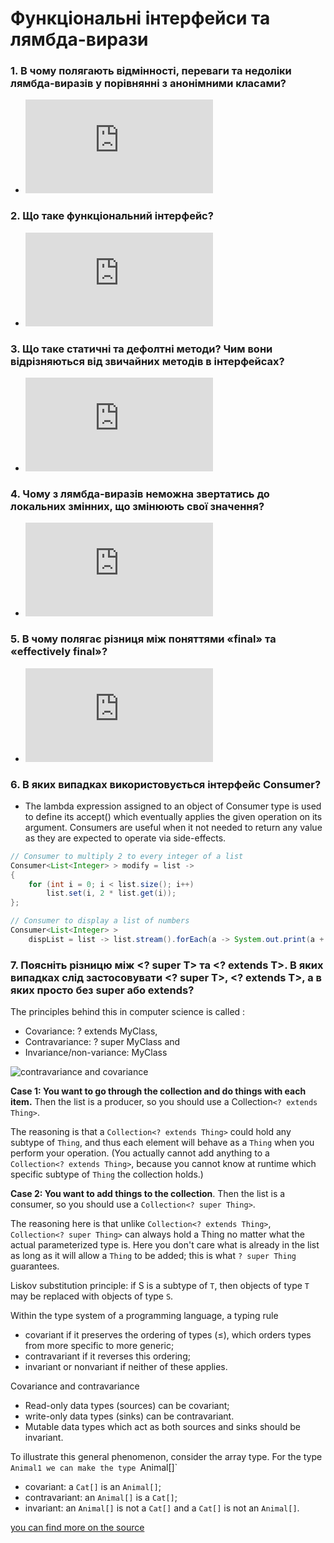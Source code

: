 # Функціональні інтерфейси та лямбда-вирази
### 1. В чому полягають відмінності, переваги та недоліки лямбда-виразів у порівнянні з анонімними класами?
  - ![лямбда-вирази та анонімні класи](https://github.com/nicknema/essentials-Of-Programming/blob/master/QAsem2Lab9.md#1-%D0%B2-%D1%87%D0%BE%D0%BC%D1%83-%D0%BF%D0%BE%D0%BB%D1%8F%D0%B3%D0%B0%D1%8E%D1%82%D1%8C-%D0%B2%D1%96%D0%B4%D0%BC%D1%96%D0%BD%D0%BD%D0%BE%D1%81%D1%82%D1%96-%D0%BF%D0%B5%D1%80%D0%B5%D0%B2%D0%B0%D0%B3%D0%B8-%D1%82%D0%B0-%D0%BD%D0%B5%D0%B4%D0%BE%D0%BB%D1%96%D0%BA%D0%B8-%D0%BB%D1%8F%D0%BC%D0%B1%D0%B4%D0%B0-%D0%B2%D0%B8%D1%80%D0%B0%D0%B7%D1%96%D0%B2-%D1%83-%D0%BF%D0%BE%D1%80%D1%96%D0%B2%D0%BD%D1%8F%D0%BD%D0%BD%D1%96-%D0%B7-%D0%B0%D0%BD%D0%BE%D0%BD%D1%96%D0%BC%D0%BD%D0%B8%D0%BC%D0%B8-%D0%BA%D0%BB%D0%B0%D1%81%D0%B0%D0%BC%D0%B8)
### 2. Що таке функціональний інтерфейс?
  -  ![Що таке функціональний інтерфейс?](https://github.com/nicknema/essentials-Of-Programming/blob/master/QAsem2Lab9.md#2-%D1%89%D0%BE-%D1%82%D0%B0%D0%BA%D0%B5-%D1%84%D1%83%D0%BD%D0%BA%D1%86%D1%96%D0%BE%D0%BD%D0%B0%D0%BB%D1%8C%D0%BD%D0%B8%D0%B9-%D1%96%D0%BD%D1%82%D0%B5%D1%80%D1%84%D0%B5%D0%B9%D1%81)
### 3. Що таке статичні та дефолтні методи? Чим вони відрізняються від звичайних методів в інтерфейсах?
  - ![статичні та дефолтні методи](https://github.com/nicknema/essentials-Of-Programming/blob/master/QAsem2Lab9.md#3-%D1%89%D0%BE-%D1%82%D0%B0%D0%BA%D0%B5-%D1%81%D1%82%D0%B0%D1%82%D0%B8%D1%87%D0%BD%D1%96-%D1%82%D0%B0-%D0%B4%D0%B5%D1%84%D0%BE%D0%BB%D1%82%D0%BD%D1%96-%D0%BC%D0%B5%D1%82%D0%BE%D0%B4%D0%B8-%D1%87%D0%B8%D0%BC-%D0%B2%D0%BE%D0%BD%D0%B8-%D0%B2%D1%96%D0%B4%D1%80%D1%96%D0%B7%D0%BD%D1%8F%D1%8E%D1%82%D1%8C%D1%81%D1%8F-%D0%B2%D1%96%D0%B4-%D0%B7%D0%B2%D0%B8%D1%87%D0%B0%D0%B9%D0%BD%D0%B8%D1%85-%D0%BC%D0%B5%D1%82%D0%BE%D0%B4%D1%96%D0%B2-%D0%B2-%D1%96%D0%BD%D1%82%D0%B5%D1%80%D1%84%D0%B5%D0%B9%D1%81%D0%B0%D1%85)
### 4. Чому з лямбда-виразів неможна звертатись до локальних змінних, що змінюють свої значення?
  - ![захват змінних](https://github.com/nicknema/essentials-Of-Programming/blob/master/QAsem2Lab8.md#8-%D1%87%D0%BE%D0%BC%D1%83-%D0%B7-%D0%BB%D0%BE%D0%BA%D0%B0%D0%BB%D1%8C%D0%BD%D0%B8%D1%85-%D1%82%D0%B0-%D0%B0%D0%BD%D0%BE%D0%BD%D1%96%D0%BC%D0%BD%D0%B8%D1%85-%D0%BA%D0%BB%D0%B0%D1%81%D1%96%D0%B2-%D0%BD%D0%B5%D0%BC%D0%BE%D0%B6%D0%BD%D0%B0-%D0%B7%D0%B2%D0%B5%D1%80%D1%82%D0%B0%D1%82%D0%B8%D1%81%D1%8C-%D0%B4%D0%BE-%D0%BB%D0%BE%D0%BA%D0%B0%D0%BB%D1%8C%D0%BD%D0%B8%D1%85-%D0%B7%D0%BC%D1%96%D0%BD%D0%BD%D0%B8%D1%85-%D1%89%D0%BE-%D0%B7%D0%BC%D1%96%D0%BD%D1%8E%D1%8E%D1%82%D1%8C-%D1%81%D0%B2%D0%BE%D1%97-%D0%B7%D0%BD%D0%B0%D1%87%D0%B5%D0%BD%D0%BD%D1%8F)
### 5. В чому полягає різниця між поняттями «final» та «effectively final»?
  - ![«final» та «effectively final»](https://github.com/nicknema/essentials-Of-Programming/blob/master/QAsem2Lab8.md#9-%D0%B2-%D1%87%D0%BE%D0%BC%D1%83-%D0%BF%D0%BE%D0%BB%D1%8F%D0%B3%D0%B0%D1%94-%D1%80%D1%96%D0%B7%D0%BD%D0%B8%D1%86%D1%8F-%D0%BC%D1%96%D0%B6-%D0%BF%D0%BE%D0%BD%D1%8F%D1%82%D1%82%D1%8F%D0%BC%D0%B8-final-%D1%82%D0%B0-effectively-final)
### 6. В яких випадках використовується інтерфейс Consumer?
  - The lambda expression assigned to an object of Consumer type is used to define its accept() which eventually applies the given operation on its argument. Consumers are useful when it not needed to return any value as they are expected to operate via side-effects. 
  ```java
  // Consumer to multiply 2 to every integer of a list 
  Consumer<List<Integer> > modify = list -> 
  { 
      for (int i = 0; i < list.size(); i++) 
          list.set(i, 2 * list.get(i)); 
  }; 

  // Consumer to display a list of numbers 
  Consumer<List<Integer> > 
      dispList = list -> list.stream().forEach(a -> System.out.print(a + " ")); 
  ```
### 7. Поясніть різницю між <? super T> та <? extends T>. В яких випадках слід застосовувати <? super T>, <? extends T>, а в яких просто <T> без super або extends?
  The principles behind this in computer science is called :
  - Covariance: ? extends MyClass,
  - Contravariance: ? super MyClass and
  - Invariance/non-variance: MyClass

  ![contravariance and covariance](https://i.stack.imgur.com/KjDLw.png)
  
**Case 1: You want to go through the collection and do things with each item.**
Then the list is a producer, so you should use a Collection`<? extends Thing>`.

The reasoning is that a `Collection<? extends Thing>` could hold any subtype of `Thing`, and thus each element will behave as a `Thing` when you perform your operation. (You actually cannot add anything to a `Collection<? extends Thing>`, because you cannot know at runtime which specific subtype of `Thing` the collection holds.)

**Case 2: You want to add things to the collection**.
Then the list is a consumer, so you should use a `Collection<? super Thing>`.

The reasoning here is that unlike `Collection<? extends Thing>`, `Collection<? super Thing>` can always hold a Thing no matter what the actual parameterized type is. Here you don't care what is already in the list as long as it will allow a `Thing` to be added; this is what `? super Thing` guarantees.

Liskov substitution principle: if S is a subtype of `T`, then objects of type `T` may be replaced with objects of type `S`.

Within the type system of a programming language, a typing rule
   - covariant if it preserves the ordering of types (≤), which orders types from more specific to more generic;
   - contravariant if it reverses this ordering;
   - invariant or nonvariant if neither of these applies.

Covariance and contravariance
   - Read-only data types (sources) can be covariant;
   - write-only data types (sinks) can be contravariant.
   - Mutable data types which act as both sources and sinks should be invariant.

To illustrate this general phenomenon, consider the array type. For the type `Animal1 we can make the type `Animal[]`
   - covariant: a `Cat[]` is an `Animal[]`;
   - contravariant: an `Animal[]` is a `Cat[]`;
   - invariant: an `Animal[]` is not a `Cat[]` and a `Cat[]` is not an `Animal[]`.
   
[you can find more on the source](https://stackoverflow.com/questions/2723397/what-is-pecs-producer-extends-consumer-super)
